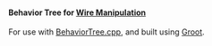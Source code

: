 #### Behavior Tree for [Wire Manipulation](https://github.com/Drojas251/wire_manipulation)

For use with [BehaviorTree.cpp](https://github.com/BehaviorTree/BehaviorTree.CPP), and built using [Groot](https://github.com/BehaviorTree/Groot).
